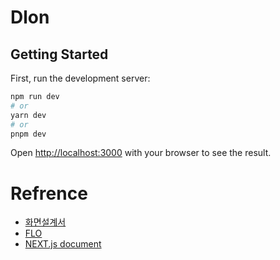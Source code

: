 # Dlon

## Getting Started

First, run the development server:

```bash
npm run dev
# or
yarn dev
# or
pnpm dev
```

Open [http://localhost:3000](http://localhost:3000) with your browser to see the result.

# Refrence
- [화면설계서](https://ovenapp.io/project/Fy9AIggU1pUVWpnx1tPVod8wQgH9BLPK#9xa9j)
- [FLO](https://www.music-flo.com/)
- [NEXT.js document](https://nextjs.org/learn/foundations/about-nextjs?utm_source=next-site&utm_medium=homepage-cta&utm_campaign=next-website)
